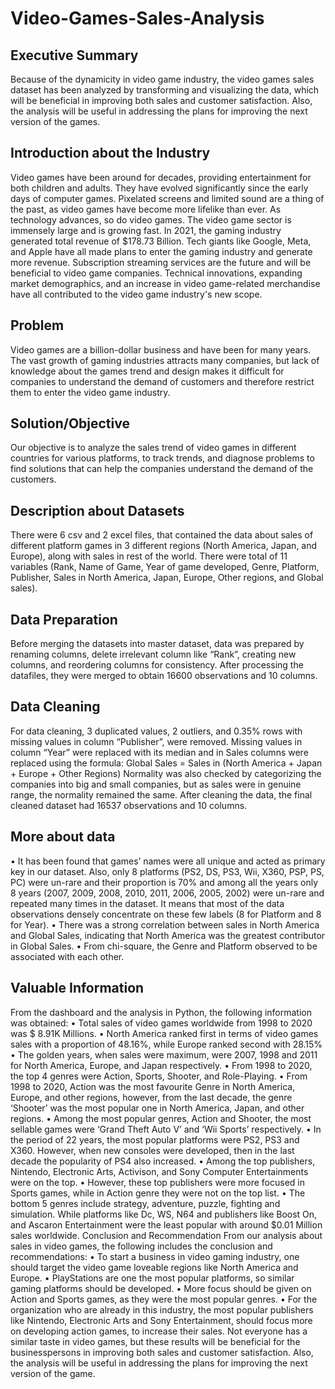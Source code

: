 # Video-Games-Sales-Analysis
## Executive Summary
Because of the dynamicity in video game industry, the video games sales dataset has been analyzed by transforming and visualizing the data, which will be beneficial in improving both sales and customer satisfaction. Also, the analysis will be useful in addressing the plans for improving the next version of the games.

## Introduction about the Industry
Video games have been around for decades, providing entertainment for both children and adults. They have evolved significantly since the early days of computer games. Pixelated screens and limited sound are a thing of the past, as video games have become more lifelike than ever.
As technology advances, so do video games. The video game sector is immensely large and is growing fast. In 2021, the gaming industry generated total revenue of $178.73 Billion. Tech giants like Google, Meta, and Apple have all made plans to enter the gaming industry and generate more revenue. Subscription streaming services are the future and will be beneficial to video game companies. Technical innovations, expanding market demographics, and an increase in video game-related merchandise have all contributed to the video game industry's new scope.

## Problem
Video games are a billion-dollar business and have been for many years. The vast growth of gaming industries attracts many companies, but lack of knowledge about the games trend and design makes it difficult for companies to understand the demand of customers and therefore restrict them to enter the video game industry.

## Solution/Objective
Our objective is to analyze the sales trend of video games in different countries for various platforms, to track trends, and diagnose problems to find solutions that can help the companies understand the demand of the customers.

## Description about Datasets
There were 6 csv and 2 excel files, that contained the data about sales of different platform games in 3 different regions (North America, Japan, and Europe), along with sales in rest of the world. There were total of 11 variables (Rank, Name of Game, Year of game developed, Genre, Platform, Publisher, Sales in North America, Japan, Europe, Other regions, and Global sales).

## Data Preparation
Before merging the datasets into master dataset, data was prepared by renaming columns, delete irrelevant column like “Rank”, creating new columns, and reordering columns for consistency. After processing the datafiles, they were merged to obtain 16600 observations and 10 columns.

## Data Cleaning
For data cleaning, 3 duplicated values, 2 outliers, and 0.35% rows with missing values in column “Publisher”, were removed. Missing values in column “Year” were replaced with its median and in Sales columns were replaced using the formula:
Global Sales = Sales in (North America + Japan + Europe + Other Regions)
Normality was also checked by categorizing the companies into big and small companies, but as sales were in genuine range, the normality remained the same.
After cleaning the data, the final cleaned dataset had 16537 observations and 10 columns.

## More about data
•	It has been found that games’ names were all unique and acted as primary key in our dataset. Also, only 8 platforms (PS2, DS, PS3, Wii, X360, PSP, PS, PC) were un-rare and their proportion is 70% and among all the years only 8 years (2007, 2009, 2008, 2010, 2011, 2006, 2005, 2002) were un-rare and repeated many times in the dataset. It means that most of the data observations densely concentrate on these few labels (8 for Platform and 8 for Year).
•	There was a strong correlation between sales in North America and Global Sales, indicating that North America was the greatest contributor in Global Sales.
•	From chi-square, the Genre and Platform observed to be associated with each other.

## Valuable Information
From the dashboard and the analysis in Python, the following information was obtained:
•	Total sales of video games worldwide from 1998 to 2020 was $ 8.91K Millions.
•	North America ranked first in terms of video games sales with a proportion of 48.16%, while Europe ranked second with 28.15%
•	The golden years, when sales were maximum, were 2007, 1998 and 2011 for North America, Europe, and Japan respectively.
•	From 1998 to 2020, the top 4 genres were Action, Sports, Shooter, and Role-Playing. 
•	From 1998 to 2020, Action was the most favourite Genre in North America, Europe, and other regions, however, from the last decade, the genre ‘Shooter’ was the most popular one in North America, Japan, and other regions.
•	Among the most popular genres, Action and Shooter, the most sellable games were ‘Grand Theft Auto V’ and ‘Wii Sports’ respectively. 
•	In the period of 22 years, the most popular platforms were PS2, PS3 and X360. However, when new consoles were developed, then in the last decade the popularity of PS4 also increased.
•	Among the top publishers, Nintendo, Electronic Arts, Activison, and Sony Computer Entertainments were on the top. 
•	However, these top publishers were more focused in Sports games, while in Action genre they were not on the top list.
•	The bottom 5 genres include strategy, adventure, puzzle, fighting and simulation. While platforms like Dc, WS, N64 and publishers like Boost On, and Ascaron Entertainment were the least popular with around $0.01 Million sales worldwide.
Conclusion and Recommendation
From our analysis about sales in video games, the following includes the conclusion and recommendations:
•	To start a business in video gaming industry, one should target the video game loveable regions like North America and Europe.
•	PlayStations are one the most popular platforms, so similar gaming platforms should be developed.
•	More focus should be given on Action and Sports games, as they were the most popular genres.
•	For the organization who are already in this industry, the most popular publishers like Nintendo, Electronic Arts and Sony Entertainment, should focus more on developing action games, to increase their sales.
Not everyone has a similar taste in video games, but these results will be beneficial for the businesspersons in improving both sales and customer satisfaction. Also, the analysis will be useful in addressing the plans for improving the next version of the game.

